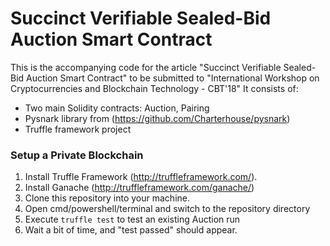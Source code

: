 # Succinct Verifiable Sealed-Bid Auction Smart Contract

This is the accompanying code for the article "Succinct Verifiable Sealed-Bid Auction Smart Contract" to be submitted to "International Workshop on
Cryptocurrencies and Blockchain Technology - CBT'18" It consists of:

 * Two main Solidity contracts: Auction, Pairing
 * Pysnark library from (https://github.com/Charterhouse/pysnark)
 * Truffle framework project

### Setup a Private Blockchain
1. Install Truffle Framework (http://truffleframework.com/).
2. Install Ganache (http://truffleframework.com/ganache/)
3. Clone this repository into your machine.
4. Open cmd/powershell/terminal and switch to the repository directory
5. Execute `truffle test` to test an existing Auction run
6. Wait a bit of time, and "test passed" should appear.
